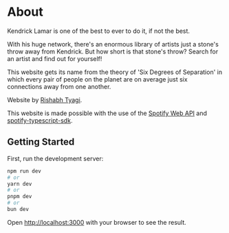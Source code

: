# About

Kendrick Lamar is one of the best to ever to do it, if not the best. 

With his huge network, there's an enormous library of artists just a stone's throw away from Kendrick. But how short is that stone's throw? Search for an artist and find out for yourself!

This website gets its name from the theory of 'Six Degrees of Separation' in which every pair of people on the planet are on average just six connections away from one another.

Website by [Rishabh Tyagi](https://www.rishtyagi.com).

This website is made possible with the use of the [Spotify Web API](https://developer.spotify.com/documentation/web-api) and [spotify-typescript-sdk](https://developer.spotify.com/blog/2023-07-03-typescript-sdk).

## Getting Started

First, run the development server:

```bash
npm run dev
# or
yarn dev
# or
pnpm dev
# or
bun dev
```

Open [http://localhost:3000](http://localhost:3000) with your browser to see the result.